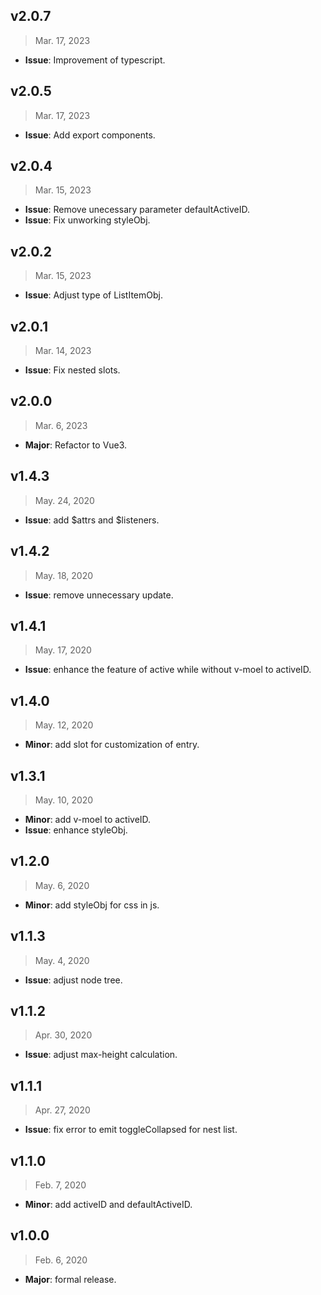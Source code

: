 ## v2.0.7

> Mar. 17, 2023

- **Issue**: Improvement of typescript.

## v2.0.5

> Mar. 17, 2023

- **Issue**: Add export components.

## v2.0.4

> Mar. 15, 2023

- **Issue**: Remove unecessary parameter defaultActiveID.
- **Issue**: Fix unworking styleObj.

## v2.0.2

> Mar. 15, 2023

- **Issue**: Adjust type of ListItemObj.

## v2.0.1

> Mar. 14, 2023

- **Issue**: Fix nested slots.

## v2.0.0

> Mar. 6, 2023

- **Major**: Refactor to Vue3.

## v1.4.3

> May. 24, 2020

- **Issue**: add $attrs and $listeners.

## v1.4.2

> May. 18, 2020

- **Issue**: remove unnecessary update.

## v1.4.1

> May. 17, 2020

- **Issue**: enhance the feature of active while without v-moel to activeID.

## v1.4.0

> May. 12, 2020

- **Minor**: add slot for customization of entry.

## v1.3.1

> May. 10, 2020

- **Minor**: add v-moel to activeID.
- **Issue**: enhance styleObj.

## v1.2.0

> May. 6, 2020

- **Minor**: add styleObj for css in js.

## v1.1.3

> May. 4, 2020

- **Issue**: adjust node tree.

## v1.1.2

> Apr. 30, 2020

- **Issue**: adjust max-height calculation.

## v1.1.1

> Apr. 27, 2020

- **Issue**: fix error to emit toggleCollapsed for nest list.

## v1.1.0

> Feb. 7, 2020

- **Minor**: add activeID and defaultActiveID.

## v1.0.0

> Feb. 6, 2020

- **Major**: formal release.